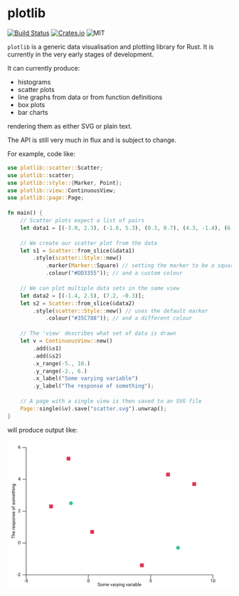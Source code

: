 # plotlib

[![Build Status](https://travis-ci.org/milliams/plotlib.svg?branch=master)](https://travis-ci.org/milliams/plotlib)
[![Crates.io](https://img.shields.io/crates/v/plotlib.svg)](https://crates.io/crates/plotlib)
![MIT](https://img.shields.io/crates/l/plotlib.svg)

`plotlib` is a generic data visualisation and plotting library for Rust.
It is currently in the very early stages of development.

It can currently produce:

* histograms
* scatter plots
* line graphs from data or from function definitions
* box plots
* bar charts

rendering them as either SVG or plain text.

The API is still very much in flux and is subject to change.

For example, code like:

```rust
use plotlib::scatter::Scatter;
use plotlib::scatter;
use plotlib::style::{Marker, Point};
use plotlib::view::ContinuousView;
use plotlib::page::Page;

fn main() {
    // Scatter plots expect a list of pairs
    let data1 = [(-3.0, 2.3), (-1.6, 5.3), (0.3, 0.7), (4.3, -1.4), (6.4, 4.3), (8.5, 3.7)];

    // We create our scatter plot from the data
    let s1 = Scatter::from_slice(&data1)
        .style(scatter::Style::new()
            .marker(Marker::Square) // setting the marker to be a square
            .colour("#DD3355")); // and a custom colour

    // We can plot multiple data sets in the same view
    let data2 = [(-1.4, 2.5), (7.2, -0.3)];
    let s2 = Scatter::from_slice(&data2)
        .style(scatter::Style::new() // uses the default marker
            .colour("#35C788")); // and a different colour

    // The 'view' describes what set of data is drawn
    let v = ContinuousView::new()
        .add(&s1)
        .add(&s2)
        .x_range(-5., 10.)
        .y_range(-2., 6.)
        .x_label("Some varying variable")
        .y_label("The response of something");

    // A page with a single view is then saved to an SVG file
    Page::single(&v).save("scatter.svg").unwrap();
}
```

will produce output like:

![scatter plot](scatter.png)
